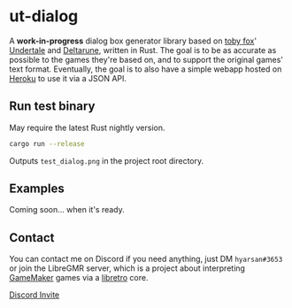 # ut-dialog

A **work-in-progress** dialog box generator library based on [toby fox](https://twitter.com/tobyfox/)' [Undertale](https://undertale.com/) and [Deltarune](https://www.deltarune.com/), written in Rust.
The goal is to be as accurate as possible to the games they're based on, and to support the original games' text format.
Eventually, the goal is to also have a simple webapp hosted on [Heroku](https://www.heroku.com/) to use it via a JSON API.

## Run test binary

May require the latest Rust nightly version.
```bash
cargo run --release
```
Outputs `test_dialog.png` in the project root directory.

## Examples

Coming soon... when it's ready.

## Contact

You can contact me on Discord if you need anything, just DM `hyarsan#3653` or join the LibreGMR server, which is a project about interpreting [GameMaker](https://www.yoyogames.com/gamemaker) games via a [libretro](https://www.libretro.com/) core.

[Discord Invite](https://discord.gg/ZJvqBK7)